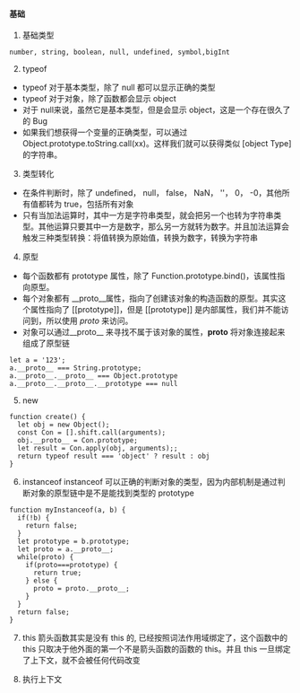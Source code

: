 #### 基础
1. 基础类型
```
number, string, boolean, null, undefined, symbol,bigInt
```

2. typeof
+ typeof 对于基本类型，除了 null 都可以显示正确的类型
+ typeof 对于对象，除了函数都会显示 object
+ 对于 null来说，虽然它是基本类型，但是会显示 object，这是一个存在很久了的 Bug
+ 如果我们想获得一个变量的正确类型，可以通过 Object.prototype.toString.call(xx)。这样我们就可以获得类似 [object Type] 的字符串。


3. 类型转化
+ 在条件判断时，除了 undefined， null， false， NaN， ''， 0， -0，其他所有值都转为 true，包括所有对象
+ 只有当加法运算时，其中一方是字符串类型，就会把另一个也转为字符串类型。其他运算只要其中一方是数字，那么另一方就转为数字。并且加法运算会触发三种类型转换：将值转换为原始值，转换为数字，转换为字符串

4. 原型
+ 每个函数都有 prototype 属性，除了 Function.prototype.bind()，该属性指向原型。
+ 每个对象都有 __proto__属性，指向了创建该对象的构造函数的原型。其实这个属性指向了 [[prototype]]，但是 [[prototype]] 是内部属性，我们并不能访问到，所以使用 _proto_ 来访问。
+ 对象可以通过__proto__ 来寻找不属于该对象的属性，__proto__ 将对象连接起来组成了原型链
```
let a = '123';
a.__proto__ === String.prototype;
a.__proto__.__proto__ === Object.prototype
a.__proto__.__proto__.__prototype === null
```

5. new
```
function create() {
  let obj = new Object();
  const Con = [].shift.call(arguments);
  obj.__proto__ = Con.prototype;
  let result = Con.apply(obj, arguments);;
  return typeof result === 'object' ? result : obj
}
```

6. instanceof
instanceof 可以正确的判断对象的类型，因为内部机制是通过判断对象的原型链中是不是能找到类型的 prototype
```
function myInstanceof(a, b) {
  if(!b) {
    return false;
  }
  let prototype = b.prototype;
  let proto = a.__proto__;
  while(proto) {
    if(proto===prototype) {
      return true;
    } else {
      proto = proto.__proto__;
    }
  }
  return false;
}
```

7. this
箭头函数其实是没有 this 的, 已经按照词法作用域绑定了，这个函数中的 this 只取决于他外面的第一个不是箭头函数的函数的 this。并且 this 一旦绑定了上下文，就不会被任何代码改变

8. 执行上下文
